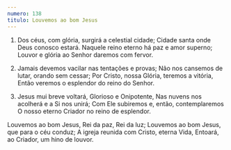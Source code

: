 ```yaml
---
numero: 138
titulo: Louvemos ao bom Jesus
---
```

1. Dos céus, com glória, surgirá a celestial cidade;
Cidade santa onde Deus conosco estará.
Naquele reino eterno há paz e amor superno;
Louvor e glória ao Senhor daremos com fervor.

2. Jamais devemos vacilar nas tentações e provas;
Não nos cansemos de lutar, orando sem cessar;
Por Cristo, nossa Glória, teremos a vitória,
Então veremos o esplendor do reino do Senhor.

3. Jesus mui breve voltará, Glorioso e Onipotente,
Nas nuvens nos acolherá e a Si nos unirá;
Com Ele subiremos e, então, contemplaremos
O nosso eterno Criador no reino de esplendor.

Louvemos ao bom Jesus, Rei da paz, Rei da luz;
Louvemos ao bom Jesus, que para o céu conduz;
A igreja reunida com Cristo, eterna Vida,
Entoará, ao Criador, um hino de louvor.
